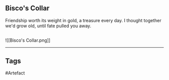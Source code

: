 ## Bisco's Collar
Friendship worth its weight in gold,
a treasure every day.
I thought together we'd grow old,
until fate pulled you away.
## 
![[Bisco's Collar.png]]

---
## Tags
#Artefact